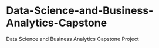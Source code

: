 # Data-Science-and-Business-Analytics-Capstone
Data Science and Business Analytics Capstone Project
